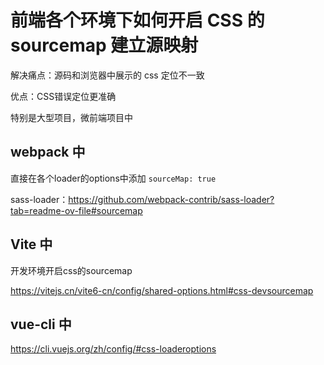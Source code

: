 # 前端各个环境下如何开启 CSS 的 sourcemap 建立源映射

解决痛点：源码和浏览器中展示的 css 定位不一致

优点：CSS错误定位更准确

特别是大型项目，微前端项目中

## webpack 中

直接在各个loader的options中添加 `sourceMap: true`

sass-loader：<https://github.com/webpack-contrib/sass-loader?tab=readme-ov-file#sourcemap>

## Vite 中

开发环境开启css的sourcemap

<https://vitejs.cn/vite6-cn/config/shared-options.html#css-devsourcemap>

## vue-cli 中

<https://cli.vuejs.org/zh/config/#css-loaderoptions>
